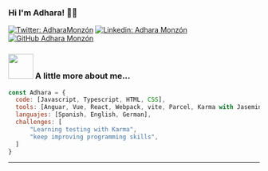 ### Hi I'm Adhara! 👋:rocket:

[![Twitter: AdharaMonzón](https://img.shields.io/twitter/follow/MonzonAdhara?style=social)](https://twitter.com/MonzonAdhara)
[![Linkedin: Adhara Monzón](https://img.shields.io/badge/-AdharaMonzon-blue?style=flat-square&logo=Linkedin&logoColor=white&link=https://www.linkedin.com/in/thaianebraga/)](https://www.linkedin.com/in/adharamonzonvarillas/)
[![GitHub Adhara Monzón](https://img.shields.io/github/followers/adharamonzon?label=follow&style=social)](https://github.com/adharamonzon)


### <img src="https://media.giphy.com/media/VgCDAzcKvsR6OM0uWg/giphy.gif" width="50"> A little more about me...  

```javascript
const Adhara = {
  code: [Javascript, Typescript, HTML, CSS],
  tools: [Anguar, Vue, React, Webpack, vite, Parcel, Karma with Jasemine, ApiREST, GraphQL],
  languajes: [Spanish, English, German],
  challenges: [
      "Learning testing with Karma",
      "keep improving programming skills",
  ]
}
```

---
<!--
**adharamonzon/adharamonzon** is a ✨ _special_ ✨ repository because its `README.md` (this file) appears on your GitHub profile.

Here are some ideas to get you started:

- 🔭 I’m currently working on ...
- 🌱 I’m currently learning ...
- 👯 I’m looking to collaborate on ...
- 🤔 I’m looking for help with ...
- 💬 Ask me about ...
- 📫 How to reach me: ...
- 😄 Pronouns: ...
- ⚡ Fun fact: ...
-->
